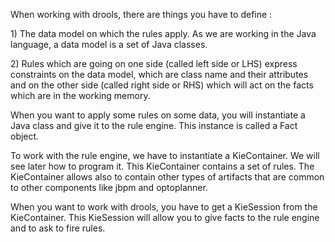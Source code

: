 When working with drools, there are things you have to define :

1\) The data model on which the rules apply. As we are working in the Java language, a data model is a set of Java classes.

2\) Rules which are going on one side \(called left side or LHS\) express constraints on the data model, which are class name and their attributes and on the other side \(called right side or RHS\) which will act on the facts which are in the working memory.

When you want to apply some rules on some data, you will instantiate a Java class and give it to the rule engine. This instance is called a Fact object.

To work with the rule engine, we have to instantiate a KieContainer. We will see later how to program it. This KieContainer contains a set of rules. The KieContainer allows also to contain other types of artifacts that are common to other components like jbpm and optoplanner.

When you want to work with drools, you have to get a KieSession from the KieContainer. This KieSession will allow you to give facts to the rule engine and to ask to fire rules.

